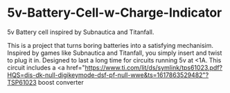 # 5v-Battery-Cell-w-Charge-Indicator
5v Battery cell inspired by Subnautica and Titanfall.

This is a project that turns boring batteries into a satisfying mechanisim. Inspired by games like Subnautica and Titanfall, you simply insert and twist to plug it in.
Designed to last a long time for circuits running 5v at <1A. This circuit includes a <a href="https://www.ti.com/lit/ds/symlink/tps61023.pdf?HQS=dis-dk-null-digikeymode-dsf-pf-null-wwe&ts=1617863529482"?TSP61023 boost converter </a>
